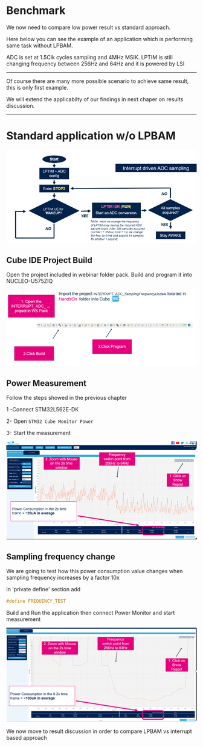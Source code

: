 # Benchmark

We now need to compare low power result vs standard approach. 

Here below you can see the example of an application which is performing same task without LPBAM.

ADC is set at 1.5Clk cycles sampling and 4MHz MSIK.
LPTIM is still changing frequency between 256Hz and 64Hz and it is powered by LSI

---

<ainfo>
Of course there are many more possible scenario to achieve same result, this is only first example.

We will extend the applicabilty of our findings in next chaper on results discussion.
</ainfo>

---

# Standard application w/o LPBAM


![Cubemx start](./img/0700.png)


## Cube IDE Project Build

Open the project included in webinar folder pack.
Build and program it into NUCLEO-U575ZIQ

![Cubemx start](./img/0701.png)

## Power Measurement

Follow the steps showed in the previous chapter

1 -Connect STM32L562E-DK 

2- Open `STM32 Cube Monitor Power`

3- Start the measurement

![Cubemx start](./img/0702.png)

## Sampling frequency change
We are going to test how this power consumption value changes when sampling frequency increases by a factor 10x

in 'private define' section add

```c
#define FREQUENCY_TEST

```
Build and Run the application then connect Power Monitor and start measurement

![Cubemx start](./img/0703.png)


<ainfo>
We now move to result discussion in order to compare LPBAM vs interrupt based approach
</ainfo>